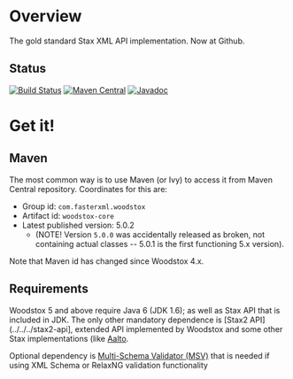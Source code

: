 # Overview

The gold standard Stax XML API implementation. Now at Github.

## Status

[![Build Status](https://travis-ci.org/FasterXML/woodstox.svg)](https://travis-ci.org/FasterXML/woodstox)
[![Maven Central](https://maven-badges.herokuapp.com/maven-central/com.fasterxml.woodstox/woodstox-core/badge.svg)](https://maven-badges.herokuapp.com/maven-central/com.fasterxml.woodstox/woodstox-core/)
[![Javadoc](https://javadoc-emblem.rhcloud.com/doc/com.fasterxml.woodstox/woodstox-core/badge.svg)](http://www.javadoc.io/doc/com.fasterxml.woodstox/woodstox-core)

# Get it!

## Maven

The most common way is to use Maven (or Ivy) to access it from Maven Central repository.
Coordinates for this are:

* Group id: `com.fasterxml.woodstox`
* Artifact id: `woodstox-core`
* Latest published version: 5.0.2
    * (NOTE! Version `5.0.0` was accidentally released as broken, not containing actual classes -- 5.0.1 is the first functioning 5.x version).

Note that Maven id has changed since Woodstox 4.x.

## Requirements

Woodstox 5 and above require Java 6 (JDK 1.6); as well as Stax API that is included in JDK.
The only other mandatory dependence is [Stax2 API](../../../stax2-api], extended API implemented by Woodstox
and some other Stax implementations (like [Aalto](../../../aalto-xml).

Optional dependency is [Multi-Schema Validator (MSV)](https://github.com/kohsuke/msv) that is needed if
using XML Schema or RelaxNG validation functionality

